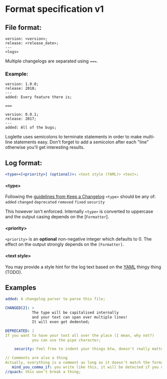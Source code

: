 # Format specification v1

## File format:
```
version: <version>;
release: <release_date>;
---
<logs>
```

Multiple changelogs are separated using `===`.

### Example:
```
version: 1.0.0;
release: 2018;
---
added: Every feature there is;

===

version: 0.0.1;
release: 2017;
---
added: All of the bugs;
```

Loglette uses semicolons to terminate statements in order to make multi-line statements easy.
Don't forget to add a semicolon after each "line" otherwise you'll get interesting results.


## Log format:
```yaml
<type><[<priority>] (optional)>: <text style (YAML)> <text>;
```

#### \<type\>
Following the [guidelines from Keep a Changelog][keepachangelog-how]
`<type>` should be any of: <br>
`added`
`changed`
`deprecated`
`removed`
`fixed`
`security`

This however isn't enforced.
Internally `<type>` is converted to uppercase and the output casing
depends on the [`Formatter`].

#### \<priority\>
`<priority>` is an **optional** non-negative integer which defaults to 0.
The effect on the output strongly depends on the `[Formatter]`.

#### \<text style\>
You may provide a style hint for the log text based on the [YAML][yaml-home] thingy thing
(TODO).



## Examples
```yaml
added: A changelog parser to parse this file;
```
```yaml
CHANGED[2]: >
            The type will be capitalised internally
            and your text can span over multiple lines!
            It will even get dedented;
```
```yaml
DEPRECATED: |
If you want to have your text all over the place (I mean, why not?)
            you can use the pipe character;
```
```yaml
	security: Feel free to indent your things btw, doesn't really matter;
```
```yaml
// Comments are also a thing
Actually, everything is a comment as long as it doesn't match the format above so knock yourself out
   mind_you_comma_if: you write like this, it will be detected if you don't add the //;
//quack: this won't break a thing;
```



[Formatter]: /formatters

[keepachangelog-how]:   https://keepachangelog.com/en/1.0.0/#how    "Keep a Changelog Change Types"
[yaml-home]:            http://yaml.org/    "Official YAML Web Site"